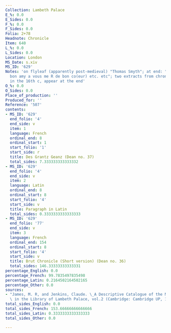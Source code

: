 ```yaml
---
Collection: Lambeth Palace
E_%: 0.0
E_Sides: 0.0
F_%: 0.0
F_Sides: 0.0
Folia: 2+78
Headnote: Chronicle
Item: 640
L_%: 0.0
L_Sides: 0.0
Location: London
MS_Date: s.xiv
MS_ID: '629'
Notes: 'on flyleaf (apparently post-medieval) "Thomas Smyth"; at end: "Richard mon
  bon amy a vous me R de bon co(eur) etc. etc"; two extracts from chronicles, added
  in the 16th c, appear at the end'
O_%: 0.0
O_Sides: 0.0
Place_of_production: ''
Produced_for: ''
Reference: '507'
contents:
- MS_ID: '629'
  end_folio: '4'
  end_side: v
  item: 1
  language: French
  ordinal_end: 8
  ordinal_start: 1
  start_folio: '1'
  start_side: r
  title: Des Grantz Geanz (Dean no. 37)
  total_sides: 7.333333333333332
- MS_ID: '629'
  end_folio: '4'
  end_side: v
  item: 2
  language: Latin
  ordinal_end: 8
  ordinal_start: 8
  start_folio: '4'
  start_side: v
  title: Paragraph in Latin
  total_sides: 0.3333333333333333
- MS_ID: '629'
  end_folio: '77'
  end_side: v
  item: 3
  language: French
  ordinal_end: 154
  ordinal_start: 8
  start_folio: '4'
  start_side: v
  title: Brut Chronicle (Short version) (Dean no. 36)
  total_sides: 146.33333333333331
percentage_English: 0.0
percentage_French: 99.7835497835498
percentage_Latin: 0.2164502164502165
percentage_Other: 0.0
sources:
- "James, M. R, and Jenkins, Claude. \_A Descriptive Catalogue of the Manuscripts\
  \ in the Library of Lambeth Palace, vol.2 (Cambridge: Cambridge UP, 1932)."
total_sides_English: 0.0
total_sides_French: 153.66666666666666
total_sides_Latin: 0.3333333333333333
total_sides_Other: 0.0

---
```

